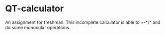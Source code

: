 # QT-calculator
An assignment for freshman. This incomplete calculator is able to +-*/^ and do some monocular operations.
